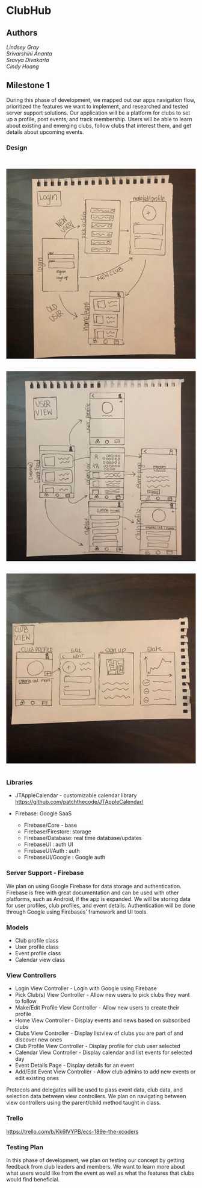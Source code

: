# ClubHub

## Authors
*Lindsey Gray*  
*Srivarshini Ananta*  
*Sravya Divakarla*  
*Cindy Hoang*

## Milestone 1
During this phase of development, we mapped out our apps navigation flow, prioritized the features we want to implement, and researched and tested server support solutions. Our application will be a platform for clubs to set up a profile, post events, and track membership. Users will be able to learn about existing and emerging clubs, follow clubs that interest them, and get details about upcoming events. 

### Design
<pre>
<p align="center">
<img src="./Images/Login.jpg" width = "600"> 
<p align="center">
<img src="./Images/UserView.jpg" width = "600"> 
<p align="center">
<img src="./Images/ClubView.jpg" width = "600"> 
</pre>


### Libraries
* JTAppleCalendar - customizable calendar library 
   <https://github.com/patchthecode/JTAppleCalendar/>

* Firebase: Google SaaS 
  * Firebase/Core - base
  * Firebase/Firestore: storage
  * Firebase/Database: real time database/updates
  * FirebaseUI : auth UI
  * FirebaseUI/Auth : auth
  * FirebaseUI/Google : Google auth


### Server Support - Firebase
We plan on using Google Firebase for data storage and authentication. Firebase is free with great documentation and can be used with other platforms, such as Android, if the app is expanded. We will be storing data for user profiles, club profiles, and event details. Authentication will be done through Google using Firebases’ framework and UI tools.

### Models
* Club profile class
* User profile class 
* Event profile class 
* Calendar view class  

### View Controllers
* Login View Controller - Login with Google using Firebase 
* Pick Club(s) View Controller - Allow new users to pick clubs they want to follow
* Make/Edit Profile View Controller - Allow new users to create their profile
* Home View Controller - Display events and news based on subscribed clubs
* Clubs View Controller - Display listview of clubs you are part of and discover new ones
* Club Profile View Controller - Display profile for club user selected
* Calendar View Controller - Display calendar and list events for selected day 
* Event Details Page - Display details for an event
* Add/Edit Event View Controller  - Allow club admins to add new events or edit existing ones

Protocols and delegates will be used to pass event data, club data, and selection data between view controllers. We plan on navigating between view controllers using the parent/child method taught in class. 
    
### Trello
<https://trello.com/b/Kk6IVYPB/ecs-189e-the-xcoders>

### Testing Plan
In this phase of development, we plan on testing our concept by getting feedback from club leaders and members. We want to learn more about what users would like from the event as well as what the features that clubs would find beneficial. 
